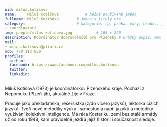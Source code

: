 ```yaml
---
uid: milus.kotisova
name:     Miluš Kotišová      		# běžně používáné jméno
fullname: Miluš Kotišová  		# jméno s tituly etc.
category:                 		# kategorie: rp, praha, vary, hradec, jmk, senat
- koordinatori
img: people/milus-kotisova.jpg           # 165 x 220
description: Koordinátor dobrovolníků pro Plzeňský # kratký popis, max 160 znaků
mail:
- milus.kotisova@pirati.cz
mob: 770 113 650
profiles:
  github:
  facebook: https://www.facebook.com/milus.kotisova
  twitter:
  linkedin:
---
```


Miluš Kotišová (1973) je koordinátorkou Plzeňského kraje. Pochází z Nepomuku (Plzeň-jih), aktuálně žije v Praze.

Pracuje jako překladatelka, rešeršistka (z/do vícero jazyků), lektorka cizích jazyků. Tvoří nové metodiky výuky i samostudia např. jazyků a metodiky využívání kolektivní inteligence. Má ráda Kostariku, zemi bez stálé armády už od roku 1948, kam pravidelně jezdí a jejíž historii i současnost sleduje.


